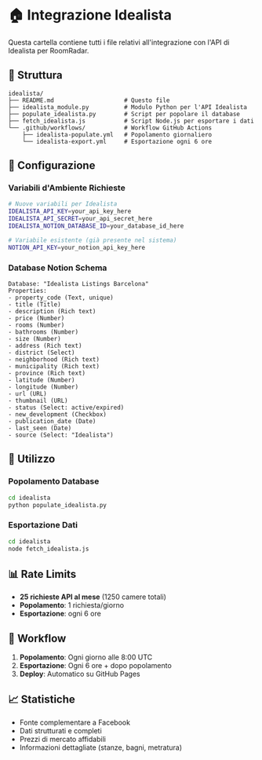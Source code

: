 # 🏠 Integrazione Idealista

Questa cartella contiene tutti i file relativi all'integrazione con l'API di Idealista per RoomRadar.

## 📁 Struttura

```
idealista/
├── README.md                    # Questo file
├── idealista_module.py          # Modulo Python per l'API Idealista
├── populate_idealista.py        # Script per popolare il database
├── fetch_idealista.js           # Script Node.js per esportare i dati
└── .github/workflows/           # Workflow GitHub Actions
    ├── idealista-populate.yml   # Popolamento giornaliero
    └── idealista-export.yml     # Esportazione ogni 6 ore
```

## 🔧 Configurazione

### Variabili d'Ambiente Richieste

```bash
# Nuove variabili per Idealista
IDEALISTA_API_KEY=your_api_key_here
IDEALISTA_API_SECRET=your_api_secret_here
IDEALISTA_NOTION_DATABASE_ID=your_database_id_here

# Variabile esistente (già presente nel sistema)
NOTION_API_KEY=your_notion_api_key_here
```

### Database Notion Schema

```
Database: "Idealista Listings Barcelona"
Properties:
- property_code (Text, unique)
- title (Title)
- description (Rich text)
- price (Number)
- rooms (Number)
- bathrooms (Number)
- size (Number)
- address (Rich text)
- district (Select)
- neighborhood (Rich text)
- municipality (Rich text)
- province (Rich text)
- latitude (Number)
- longitude (Number)
- url (URL)
- thumbnail (URL)
- status (Select: active/expired)
- new_development (Checkbox)
- publication_date (Date)
- last_seen (Date)
- source (Select: "Idealista")
```

## 🚀 Utilizzo

### Popolamento Database
```bash
cd idealista
python populate_idealista.py
```

### Esportazione Dati
```bash
cd idealista
node fetch_idealista.js
```

## 📊 Rate Limits

- **25 richieste API al mese** (1250 camere totali)
- **Popolamento**: 1 richiesta/giorno
- **Esportazione**: ogni 6 ore

## 🔄 Workflow

1. **Popolamento**: Ogni giorno alle 8:00 UTC
2. **Esportazione**: Ogni 6 ore + dopo popolamento
3. **Deploy**: Automatico su GitHub Pages

## 📈 Statistiche

- Fonte complementare a Facebook
- Dati strutturati e completi
- Prezzi di mercato affidabili
- Informazioni dettagliate (stanze, bagni, metratura)
